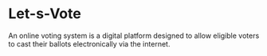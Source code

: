 # Let-s-Vote
An online voting system is a digital platform designed to allow eligible voters to cast their ballots electronically via the internet.
